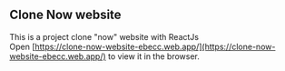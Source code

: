 ## Clone Now website

This is a project clone "now" website with ReactJs<br />
Open [https://clone-now-website-ebecc.web.app/](https://clone-now-website-ebecc.web.app/) to view it in the browser.
